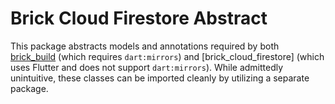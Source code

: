 # Brick Cloud Firestore Abstract

This package abstracts models and annotations required by both [brick_build](https://github.com/greenbits/brick/tree/master/packages/brick_build) (which requires `dart:mirrors`) and [brick_cloud_firestore] (which uses Flutter and does not support `dart:mirrors`). While admittedly unintuitive, these classes can be imported cleanly by utilizing a separate package.


